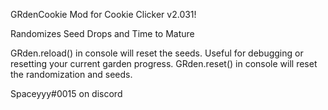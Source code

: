 GRdenCookie Mod for Cookie Clicker v2.031!

Randomizes Seed Drops and Time to Mature

GRden.reload() in console will reset the seeds. Useful for debugging or resetting your current garden progress.
GRden.reset() in console will reset the randomization and seeds.

Spaceyyy#0015 on discord
